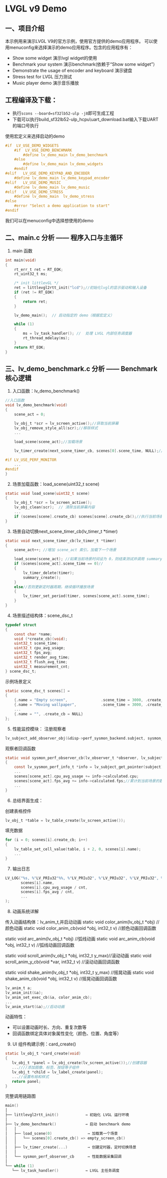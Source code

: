 # LVGL v9 Demo
## 一、项目介绍

本示例用来演示LVGL V9的官方示例，使用官方提供的demo应用程序。
可以使用menuconfig来选择演示的demo应用程序。包含的应用程序有：
- Show some widget 演示lvgl widget的使用
- Benchmark your system 演示benchmark(依赖于“Show some widget”）
- Demonstrate the usage of encoder and keyboard 演示键盘
- Stress test for LVGL 压力测试
- Music player demo 演示音乐播放

## 工程编译及下载：
- 执行`scons --board=sf32lb52-ulp -j8`即可生成工程
- 下载可以执行build_sf32lb52-ulp_hcpu\uart_download.bat输入下载UART的端口号执行
                
      

使用宏定义来选择启动的demo
```c
#if  LV_USE_DEMO_WIDGETS
    #if  LV_USE_DEMO_BENCHMARK
        #define lv_demo_main lv_demo_benchmark
    #else
        #define lv_demo_main lv_demo_widgets
    #endif
#elif   LV_USE_DEMO_KEYPAD_AND_ENCODER
    #define lv_demo_main lv_demo_keypad_encoder
#elif   LV_USE_DEMO_MUSIC
    #define lv_demo_main lv_demo_music
#elif   LV_USE_DEMO_STRESS
    #define lv_demo_main  lv_demo_stress
#else
    #error "Select a demo application to start"
#endif
```
我们可以在menuconfig中选择想使用的demo



## 二、main.c 分析 —— 程序入口与主循环
1. main 函数
```c
int main(void)
{
    rt_err_t ret = RT_EOK;
    rt_uint32_t ms;

    /* init littlevGL */
    ret = littlevgl2rtt_init("lcd");//初始化lvgl的显示驱动和输入设备
    if (ret != RT_EOK)
    {
        return ret;
    }

    lv_demo_main();  // 启动指定的 demo（根据宏定义）

    while (1)
    {
        ms = lv_task_handler(); //  处理 LVGL 内部任务调度器
        rt_thread_mdelay(ms);
    }
    return RT_EOK;
}
```
## 三、lv_demo_benchmark.c 分析 —— Benchmark 核心逻辑
1. 入口函数：lv_demo_benchmark()
```c
//入口函数
void lv_demo_benchmark(void)
{
    scene_act = 0;

    lv_obj_t *scr = lv_screen_active();//获取当前屏幕
    lv_obj_remove_style_all(scr);//移除样式
    ...
    
    load_scene(scene_act);//加载场景

    lv_timer_create(next_scene_timer_cb, scenes[0].scene_time, NULL);//创建定时器，切换场景

#if LV_USE_PERF_MONITOR
    ...
#endif
}
```
2. 场景加载函数：load_scene(uint32_t scene)

```c
static void load_scene(uint32_t scene)
{
    lv_obj_t *scr = lv_screen_active();
    lv_obj_clean(scr);  // 清除当前屏幕内容
    ...
    if (scenes[scene].create_cb) scenes[scene].create_cb();//执行当前场景的创建回调函数
}
```
3. 场景自动切换next_scene_timer_cb(lv_timer_t *timer)
```c
static void next_scene_timer_cb(lv_timer_t *timer)
{
    scene_act++; //增加 scene_act 索引，加载下一个场景

    load_scene(scene_act); //如果当前场景时间设为 0，则结束测试并调用 summary_create()
    if (scenes[scene_act].scene_time == 0)//
    {
        lv_timer_delete(timer);
        summary_create();
    }
    else//否则更新定时器周期，继续循环播放场景
    {
        lv_timer_set_period(timer, scenes[scene_act].scene_time);
    }
}
```
4. 场景描述结构体：scene_dsc_t
```c
typedef struct
{
    const char *name;
    void (*create_cb)(void);
    uint32_t scene_time;
    uint32_t cpu_avg_usage;
    uint32_t fps_avg;
    uint32_t render_avg_time;
    uint32_t flush_avg_time;
    uint32_t measurement_cnt;
} scene_dsc_t;
```
示例场景定义
```c
static scene_dsc_t scenes[] =
{
    {.name = "Empty screen",               .scene_time = 3000, .create_cb = empty_screen_cb},
    {.name = "Moving wallpaper",           .scene_time = 3000, .create_cb = moving_wallpaper_cb},
    ...
    {.name = "", .create_cb = NULL}
};
```
5. 性能监控模块：
注册观察者
```c
lv_subject_add_observer_obj(&disp->perf_sysmon_backend.subject, sysmon_perf_observer_cb, title, NULL);
```
观察者回调函数
```c
static void sysmon_perf_observer_cb(lv_observer_t *observer, lv_subject_t *subject)
{
    const lv_sysmon_perf_info_t *info = lv_subject_get_pointer(subject);//获取系统监控信息(获取当前帧的 FPS、CPU 使用率、渲染/刷新耗时等信息)
    ...
    scenes[scene_act].cpu_avg_usage += info->calculated.cpu;
    scenes[scene_act].fps_avg += info->calculated.fps;//累计到当前场景的数据中供后续统计使用
    ...
}
```
6. 总结界面生成：

创建表格控件
```c
lv_obj_t *table = lv_table_create(lv_screen_active());
```
填充数据
```c
for (i = 0; scenes[i].create_cb; i++)
{
    lv_table_set_cell_value(table, i + 2, 0, scenes[i].name);
    ...
}
```
7. 输出日志
```c
LV_LOG("%s, %"LV_PRIu32"%%, %"LV_PRIu32", %"LV_PRIu32", %"LV_PRIu32", %"LV_PRIu32"\r\n",
       scenes[i].name,
       scenes[i].cpu_avg_usage / cnt,
       scenes[i].fps_avg / cnt,
       ...
);
```
8. 动画系统详解

传入动画结构体：lv_anim_t,并启动动画
static void color_anim(lv_obj_t *obj) //颜色动画 static void color_anim_cb(void *obj, int32_t v) //颜色动画回调函数

static void arc_anim(lv_obj_t *obj) //弧线动画 static void arc_anim_cb(void *obj, int32_t v) //弧线动画回调函数

static void scroll_anim(lv_obj_t *obj, int32_t y_max)//滚动动画 static void scroll_anim_y_cb(void *var, int32_t v) //滚动动画回调函数

static void shake_anim(lv_obj_t *obj, int32_t y_max) //摇晃动画 static void shake_anim_cb(void *obj, int32_t v) //摇晃动画回调函数
```c
lv_anim_t a;
lv_anim_init(&a);
lv_anim_set_exec_cb(&a, color_anim_cb);
...
lv_anim_start(&a);//启动动画
```
动画特性：

- 可以设置动画时长、方向、重复次数等
- 回调函数绑定具体对象属性变化（颜色、位置、角度等）


9. UI 组件构建示例：card_create()
```c
static lv_obj_t *card_create(void)
{
   lv_obj_t *panel = lv_obj_create(lv_screen_active());//创建容器
   ...////添加图像、标签、按钮等子组件
   lv_obj_t *child = lv_label_create(panel);
   ...//设置布局和样式
   return panel;
}
```
完整调用链路图
```c
main()
│
├── littlevgl2rtt_init()            → 初始化 LVGL 运行环境
│
├── lv_demo_benchmark()             → 启动 benchmark demo
│   │
│   ├── load_scene(0)                → 加载第一个场景
│   │   └── scenes[0].create_cb() => empty_screen_cb()
│   │
│   ├── lv_timer_create(...)         → 创建定时器，定时切换场景
│   │
│   └── sysmon_perf_observer_cb      → 性能数据采集回调
│
└── while (1)
   └── lv_task_handler()            → LVGL 主任务调度
```